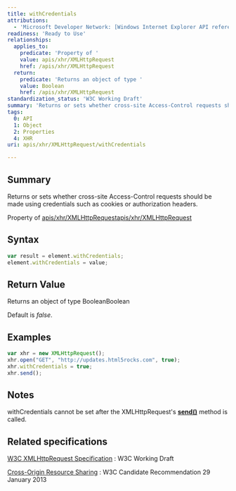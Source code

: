 ```yaml
---
title: withCredentials
attributions:
  - 'Microsoft Developer Network: [Windows Internet Explorer API reference Article](http://msdn.microsoft.com/en-us/library/ie/hh828809%28v=vs.85%29.aspx)'
readiness: 'Ready to Use'
relationships:
  applies_to:
    predicate: 'Property of '
    value: apis/xhr/XMLHttpRequest
    href: /apis/xhr/XMLHttpRequest
  return:
    predicate: 'Returns an object of type '
    value: Boolean
    href: /apis/xhr/XMLHttpRequest
standardization_status: 'W3C Working Draft'
summary: 'Returns or sets whether cross-site Access-Control requests should be made using credentials such as cookies or authorization headers.'
tags:
  0: API
  1: Object
  2: Properties
  4: XHR
uri: apis/xhr/XMLHttpRequest/withCredentials

---
```

## Summary

Returns or sets whether cross-site Access-Control requests should be made using credentials such as cookies or authorization headers.

Property of [apis/xhr/XMLHttpRequest](/apis/xhr/XMLHttpRequest)[apis/xhr/XMLHttpRequest](/apis/xhr/XMLHttpRequest)

## Syntax

``` js
var result = element.withCredentials;
element.withCredentials = value;
```

## Return Value

Returns an object of type BooleanBoolean

Default is *false*.

## Examples

``` js
var xhr = new XMLHttpRequest();
xhr.open("GET", "http://updates.html5rocks.com", true);
xhr.withCredentials = true;
xhr.send();
```

## Notes

withCredentials cannot be set after the XMLHttpRequest's [**send()**](/apis/xhr/XMLHttpRequest/send) method is called.

## Related specifications

[W3C XMLHttpRequest Specification](http://www.w3.org/TR/XMLHttpRequest/)
:   W3C Working Draft

[Cross-Origin Resource Sharing](http://www.w3.org/TR/cors/)
:   W3C Candidate Recommendation 29 January 2013
